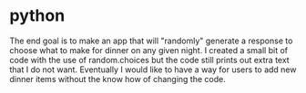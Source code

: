 # python
The end goal is to make an app that will "randomly" generate a response to choose what to make for dinner on any given night.
I created a small bit of code with the use of random.choices but the code still prints out extra text that I do not want.
Eventually I would like to have a way for users to add new dinner items without the know how of changing the code.

